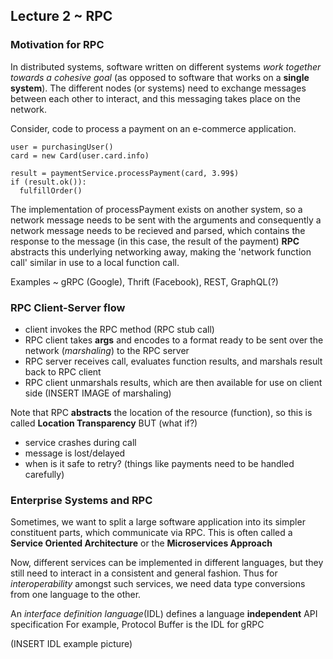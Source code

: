 ## Lecture 2 ~ __RPC__

### Motivation for RPC
In distributed systems, software written on different
systems _work together towards a cohesive goal_ (as 
opposed to software that works on a __single system__). 
The different nodes (or systems) need to exchange
messages between each other to interact, and this 
messaging takes place on the network.

Consider, code to process a payment on an e-commerce
application.

```
user = purchasingUser()
card = new Card(user.card.info)

result = paymentService.processPayment(card, 3.99$)
if (result.ok()):
  fulfillOrder()
```
The implementation of processPayment exists on another
system, so a network message needs to be sent with the 
arguments and consequently a network message needs to
be recieved and parsed, which contains the response
to the message (in this case, the result of the payment)
__RPC__ abstracts this underlying networking away, making the
'network function call' similar in use to a local function 
call.

Examples ~ gRPC (Google), Thrift (Facebook), REST, GraphQL(?)

### RPC Client-Server flow

- client invokes the RPC method (RPC stub call)
- RPC client takes __args__ and encodes to a format
ready to be sent over the network (_marshaling_) 
to the RPC server
- RPC server receives call, evaluates function 
results, and marshals result back to RPC client
- RPC client unmarshals results, which are then
available for use on client side
(INSERT IMAGE of marshaling)

Note that RPC __abstracts__ the location of the
resource (function), so this is called __Location
Transparency__
BUT (what if?)
- service crashes during call
- message is lost/delayed
- when is it safe to retry? (things like payments
need to be handled carefully)

### Enterprise Systems and RPC

Sometimes, we want to split a large software 
application into its simpler constituent parts, 
which communicate via RPC. This is often called 
a __Service Oriented Architecture__ or the
__Microservices Approach__

Now, different services can be implemented in
different languages, but they still need to 
interact in a consistent and general fashion. 
Thus for _interoperability_ amongst such services,
we need data type conversions from one language
to the other.

An _interface definition language_(IDL) defines
a language __independent__ API specification
For example, Protocol Buffer is the IDL for gRPC

(INSERT IDL example picture)



